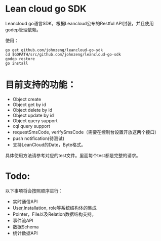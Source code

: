 # Lean cloud go SDK

Leancloud go语言SDK，根据Leancloud公布的Restful API封装，并且使用godep管理依赖。

使用：

```shell
go get github.com/johnzeng/leancloud-go-sdk
cd $GOPATH/src/github.com/johnzeng/leancloud-go-sdk
godep restore
go install
```

# 目前支持的功能：
- Object create
- Object get by id
- Object delete by id
- Object update by id
- Object query support
- cql query support
- requestSmsCode, verifySmsCode（需要在控制台设置开放这两个接口）
- push notification(待测试)
- 支持LeanCloud的Date，Byte格式。

具体使用方法请参考对应的test文件。里面每个test都是完整的请求。


# Todo:
以下事项将会按照顺序进行：

- 实时通信API
- User,Installation, role等系统结构体的集成
- Pointer，File以及Relation数据结构支持。
- 事件流API
- 数据Schema
- 统计数据API
